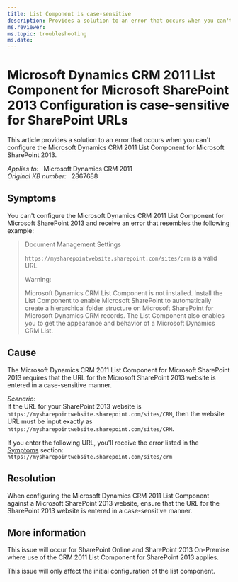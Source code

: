 ```yaml
---
title: List Component is case-sensitive
description: Provides a solution to an error that occurs when you can't configure the Microsoft Dynamics CRM 2011 List Component for Microsoft SharePoint 2013.
ms.reviewer: 
ms.topic: troubleshooting
ms.date: 
---
```

# Microsoft Dynamics CRM 2011 List Component for Microsoft SharePoint 2013 Configuration is case-sensitive for SharePoint URLs

This article provides a solution to an error that occurs when you can't configure the Microsoft Dynamics CRM 2011 List Component for Microsoft SharePoint 2013.

_Applies to:_ &nbsp; Microsoft Dynamics CRM 2011  
_Original KB number:_ &nbsp; 2867688

## Symptoms

You can't configure the Microsoft Dynamics CRM 2011 List Component for Microsoft SharePoint 2013 and receive an error that resembles the following example:

> Document Management Settings
>
> `https://mysharepointwebsite.sharepoint.com/sites/crm` is a valid URL
>
> Warning:
>
> Microsoft Dynamics CRM List Component is not installed.
Install the List Component to enable MIcrosoft SharePoint to automatically create a hierarchical folder structure on Microsoft SharePoint for Microsoft Dynamics CRM records. The List Component also enables you to get the appearance and behavior of a Microsoft Dynamics CRM List.

## Cause

The Microsoft Dynamics CRM 2011 List Component for Microsoft SharePoint 2013 requires that the URL for the Microsoft SharePoint 2013 website is entered in a case-sensitive manner.

*Scenario:*  
If the URL for your SharePoint 2013 website is `https://mysharepointwebsite.sharepoint.com/sites/CRM`, then the website URL must be input exactly as `https://mysharepointwebsite.sharepoint.com/sites/CRM`.

If you enter the following URL, you'll receive the error listed in the [Symptoms](#symptoms) section:  
`https://mysharepointwebsite.sharepoint.com/sites/crm`

## Resolution

When configuring the Microsoft Dynamics CRM 2011 List Component against a Microsoft SharePoint 2013 website, ensure that the URL for the SharePoint 2013 website is entered in a case-sensitive manner.

## More information

This issue will occur for SharePoint Online and SharePoint 2013 On-Premise where use of the CRM 2011 List Component for SharePoint 2013 applies.

This issue will only affect the initial configuration of the list component.
